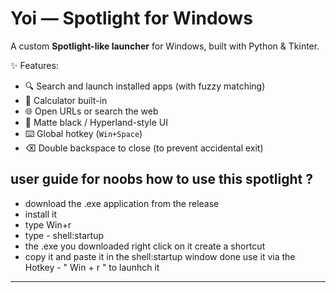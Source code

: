 # Yoi — Spotlight for Windows

A custom **Spotlight-like launcher** for Windows, built with Python & Tkinter.

✨ Features:
- 🔍 Search and launch installed apps (with fuzzy matching)
- 🧮 Calculator built-in
- 🌐 Open URLs or search the web
- 🎨 Matte black / Hyperland-style UI
- ⌨️ Global hotkey (`Win+Space`)
- ⌫ Double backspace to close (to prevent accidental exit)


## user guide for noobs how to use this spotlight ?
- download the .exe application from the release
- install it
- type Win+r
- type - shell:startup
- the .exe you downloaded right click on it create a shortcut
- copy it and paste it in the shell:startup window
done use it via the Hotkey - " Win + r " to launhch it
---
